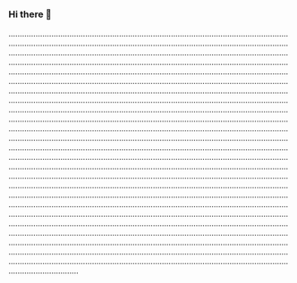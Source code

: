 ### Hi there 👋

...........................................................................................................................................................................................................................................................................................................................................................................................................................................................................................................................................................................................................................................................................................................................................................................................................................................................................................................................................................................................................................................................................................................................................................................................................................................................................................................................................................................................................................................................................................................................................................................................................................................................................................................................................................................................................................................................................................................................................................................................................................................................................................................................................................................................................................................................................................................................................................................................................................................................................................................................................................................................................................................................................................................................................................................................................................................................................................................................................................................................................................................................................................................................................................................................................................................................
